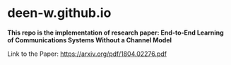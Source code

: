 # deen-w.github.io

**This repo is the implementation of research paper: End-to-End Learning of Communications Systems Without a Channel Model**

Link to the Paper: https://arxiv.org/pdf/1804.02276.pdf
